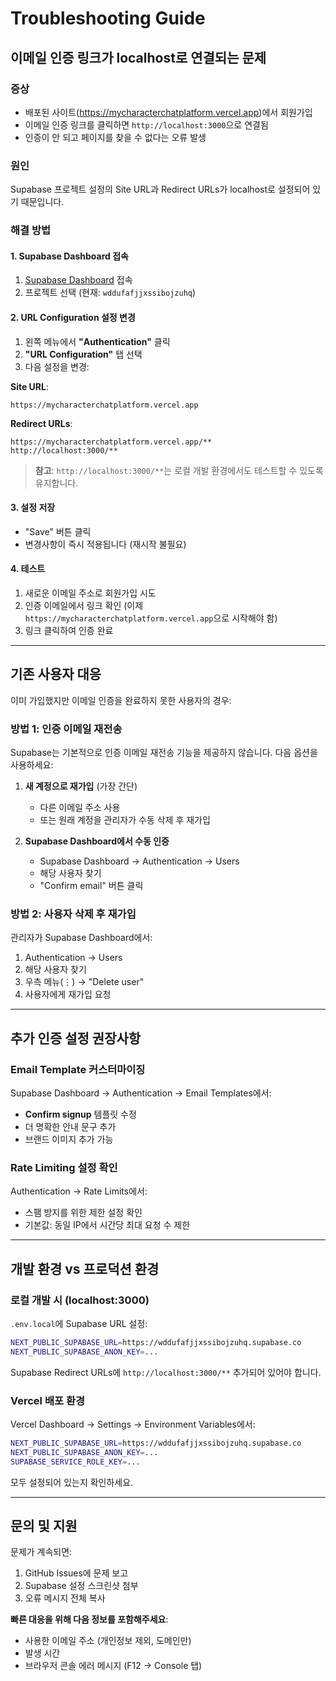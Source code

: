 # Troubleshooting Guide

## 이메일 인증 링크가 localhost로 연결되는 문제

### 증상
- 배포된 사이트(https://mycharacterchatplatform.vercel.app)에서 회원가입
- 이메일 인증 링크를 클릭하면 `http://localhost:3000`으로 연결됨
- 인증이 안 되고 페이지를 찾을 수 없다는 오류 발생

### 원인
Supabase 프로젝트 설정의 Site URL과 Redirect URLs가 localhost로 설정되어 있기 때문입니다.

### 해결 방법

#### 1. Supabase Dashboard 접속
1. [Supabase Dashboard](https://supabase.com/dashboard) 접속
2. 프로젝트 선택 (현재: `wddufafjjxssibojzuhq`)

#### 2. URL Configuration 설정 변경
1. 왼쪽 메뉴에서 **"Authentication"** 클릭
2. **"URL Configuration"** 탭 선택
3. 다음 설정을 변경:

**Site URL**:
```
https://mycharacterchatplatform.vercel.app
```

**Redirect URLs**:
```
https://mycharacterchatplatform.vercel.app/**
http://localhost:3000/**
```

> **참고**: `http://localhost:3000/**`는 로컬 개발 환경에서도 테스트할 수 있도록 유지합니다.

#### 3. 설정 저장
- "Save" 버튼 클릭
- 변경사항이 즉시 적용됩니다 (재시작 불필요)

#### 4. 테스트
1. 새로운 이메일 주소로 회원가입 시도
2. 인증 이메일에서 링크 확인 (이제 `https://mycharacterchatplatform.vercel.app`으로 시작해야 함)
3. 링크 클릭하여 인증 완료

---

## 기존 사용자 대응

이미 가입했지만 이메일 인증을 완료하지 못한 사용자의 경우:

### 방법 1: 인증 이메일 재전송

Supabase는 기본적으로 인증 이메일 재전송 기능을 제공하지 않습니다. 다음 옵션을 사용하세요:

1. **새 계정으로 재가입** (가장 간단)
   - 다른 이메일 주소 사용
   - 또는 원래 계정을 관리자가 수동 삭제 후 재가입

2. **Supabase Dashboard에서 수동 인증**
   - Supabase Dashboard → Authentication → Users
   - 해당 사용자 찾기
   - "Confirm email" 버튼 클릭

### 방법 2: 사용자 삭제 후 재가입

관리자가 Supabase Dashboard에서:
1. Authentication → Users
2. 해당 사용자 찾기
3. 우측 메뉴(⋮) → "Delete user"
4. 사용자에게 재가입 요청

---

## 추가 인증 설정 권장사항

### Email Template 커스터마이징

Supabase Dashboard → Authentication → Email Templates에서:
- **Confirm signup** 템플릿 수정
- 더 명확한 안내 문구 추가
- 브랜드 이미지 추가 가능

### Rate Limiting 설정 확인

Authentication → Rate Limits에서:
- 스팸 방지를 위한 제한 설정 확인
- 기본값: 동일 IP에서 시간당 최대 요청 수 제한

---

## 개발 환경 vs 프로덕션 환경

### 로컬 개발 시 (localhost:3000)

`.env.local`에 Supabase URL 설정:
```bash
NEXT_PUBLIC_SUPABASE_URL=https://wddufafjjxssibojzuhq.supabase.co
NEXT_PUBLIC_SUPABASE_ANON_KEY=...
```

Supabase Redirect URLs에 `http://localhost:3000/**` 추가되어 있어야 합니다.

### Vercel 배포 환경

Vercel Dashboard → Settings → Environment Variables에서:
```bash
NEXT_PUBLIC_SUPABASE_URL=https://wddufafjjxssibojzuhq.supabase.co
NEXT_PUBLIC_SUPABASE_ANON_KEY=...
SUPABASE_SERVICE_ROLE_KEY=...
```

모두 설정되어 있는지 확인하세요.

---

## 문의 및 지원

문제가 계속되면:
1. GitHub Issues에 문제 보고
2. Supabase 설정 스크린샷 첨부
3. 오류 메시지 전체 복사

**빠른 대응을 위해 다음 정보를 포함해주세요**:
- 사용한 이메일 주소 (개인정보 제외, 도메인만)
- 발생 시간
- 브라우저 콘솔 에러 메시지 (F12 → Console 탭)
